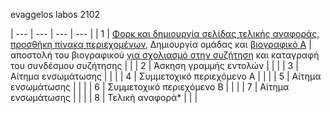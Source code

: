 evaggelos labos
2102

| --- | --- | --- | --- |
| 1 | [Φορκ και δημιουργία σελίδας τελικής αναφοράς](https://courses-ionio.github.io/help/guide/), [προσθήκη πίνακα περιεχομένων](https://raw.githubusercontent.com/courses-ionio/ca/master/README.md), Δημιουργία ομάδας και [βιογραφικό Α](https://courses-ionio.github.io/help/cv/) | αποστολή του βιογραφικού [για σχολιασμό στην συζήτηση](https://github.com/courses-ionio/ca/discussions/categories/show-and-tell) και καταγραφή του συνδέσμου συζήτησης | |
| 2 | Άσκηση γραμμής εντολών  | | |
| 3 | Αίτημα ενσωμάτωσης | | |
| 4 | Συμμετοχικό περιεχόμενο A | | |
| 5 | Αίτημα ενσωμάτωσης | | |
| 6 | Συμμετοχικό περιεχόμενο Β | | |
| 7 | Αίτημα ενσωμάτωσης | | |
| 8 | Τελική αναφορά* | | |
